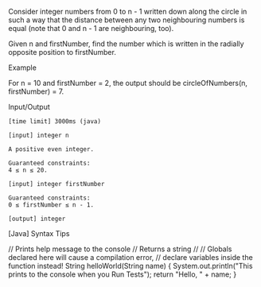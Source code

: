 Consider integer numbers from 0 to n - 1 written down along the circle in such a way that the distance between any two neighbouring numbers is equal (note that 0 and n - 1 are neighbouring, too).

Given n and firstNumber, find the number which is written in the radially opposite position to firstNumber.

Example

For n = 10 and firstNumber = 2, the output should be
circleOfNumbers(n, firstNumber) = 7.

Input/Output

    [time limit] 3000ms (java)

    [input] integer n

    A positive even integer.

    Guaranteed constraints:
    4 ≤ n ≤ 20.

    [input] integer firstNumber

    Guaranteed constraints:
    0 ≤ firstNumber ≤ n - 1.

    [output] integer

[Java] Syntax Tips

// Prints help message to the console
// Returns a string
//
// Globals declared here will cause a compilation error,
// declare variables inside the function instead!
String helloWorld(String name) {
    System.out.println("This prints to the console when you Run Tests");
    return "Hello, " + name;
}

